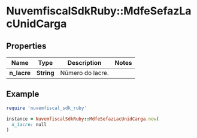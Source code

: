 # NuvemfiscalSdkRuby::MdfeSefazLacUnidCarga

## Properties

| Name | Type | Description | Notes |
| ---- | ---- | ----------- | ----- |
| **n_lacre** | **String** | Número do lacre. |  |

## Example

```ruby
require 'nuvemfiscal_sdk_ruby'

instance = NuvemfiscalSdkRuby::MdfeSefazLacUnidCarga.new(
  n_lacre: null
)
```

